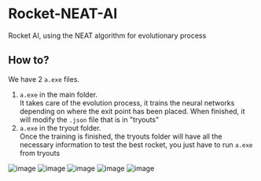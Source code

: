 # Rocket-NEAT-AI
Rocket AI, using the NEAT algorithm for evolutionary process

## How to?
We have 2 `a.exe` files.
1. `a.exe` in the main folder.<br />
   It takes care of the evolution process, it trains the neural networks depending on where the exit point has been placed. When finished, it will modify the `.json` file that is in "tryouts"
2. `a.exe` in the tryout folder.<br />
   Once the training is finished, the tryouts folder will have all the necessary information to test the best rocket, you just have to run `a.exe` from tryouts
  
![image](https://user-images.githubusercontent.com/46250121/199074384-5557190c-1a24-4a92-9b18-57a7b3b24b45.png)
![image](https://user-images.githubusercontent.com/46250121/199074438-3fb4877d-72b1-45d7-be62-fffb10492dad.png)
![image](https://user-images.githubusercontent.com/46250121/199074453-cdc50e14-3ff1-48d7-9ed7-0b4e49ad83fc.png)
![image](https://user-images.githubusercontent.com/46250121/199074475-e09f1579-7bc0-4ecc-9feb-e302158fd018.png)
![image](https://user-images.githubusercontent.com/46250121/199074526-7caa881e-78ba-42ee-aaa3-01d46018434c.png)


